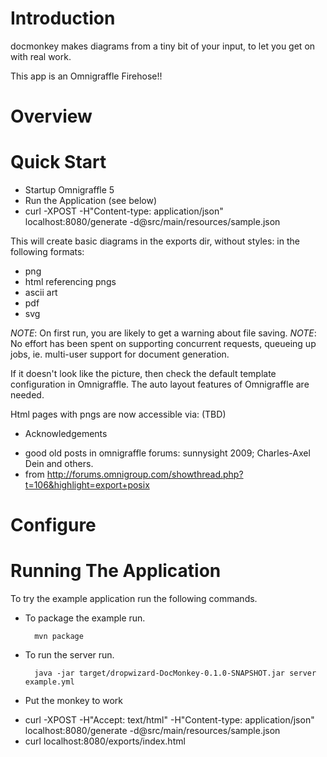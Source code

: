 # Introduction

docmonkey makes diagrams from a tiny bit of your input, to let you get on with real work.

This app is an Omnigraffle Firehose!!

# Overview

# Quick Start
- Startup Omnigraffle 5
- Run the Application (see below)
- curl -XPOST -H"Content-type: application/json" localhost:8080/generate -d@src/main/resources/sample.json

This will create basic diagrams in the exports dir, without styles: in the following formats:
- png
- html referencing pngs
- ascii art
- pdf
- svg

*NOTE*: On first run, you are likely to get a warning about file saving.
*NOTE*: No effort has been spent on supporting concurrent requests, queueing up jobs, ie. multi-user support for document generation.

If it doesn't look like the picture, then check the default template configuration in Omnigraffle. The auto layout features of Omnigraffle are needed.

Html pages with pngs are now accessible via: (TBD)

* Acknowledgements
- good old posts in omnigraffle forums: sunnysight 2009; Charles-Axel Dein and others.
- from http://forums.omnigroup.com/showthread.php?t=106&highlight=export+posix

# Configure

# Running The Application

To try the example application run the following commands.

* To package the example run.

        mvn package

* To run the server run.

        java -jar target/dropwizard-DocMonkey-0.1.0-SNAPSHOT.jar server example.yml


* Put the monkey to work
- curl -XPOST -H"Accept: text/html" -H"Content-type: application/json" localhost:8080/generate -d@src/main/resources/sample.json
- curl localhost:8080/exports/index.html
